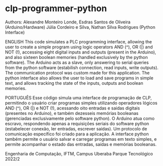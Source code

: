 # clp-programmer-python

Authors: Alexandre Monteiro Londe, Esdras Santos de Oliveira (Arduino/Hardware)
           Júlia Cordeiro e Silva, Nathan Silva Rodrigues (Python Interface)

ENGLISH
This code simulates a PLC programming interface, allowing the user to create a simple program using logic operators AND (^), OR (|) and NOT (!), accessing eight digital inputs and outputs (present in the Arduino), and also sixteen boolean memories (handled exclusively by the python software). The Arduino acts as a slave, only answering to serial queries from the python software (estabilish connection, read inputs, write outputs). The communication protocol was custom made for this application. The python interface also allows the user to load and save programs in simple text, and allows tracking the state of the inputs, outputs and boolean memories.

PORTUGUÊS
Esse código simula uma interface de programação de CLP, permitindo o usuário criar programas simples utilizando operadores lógicos AND (^), OR (|) e NOT (!), acessando oito entradas e saidas digitais (presentes no Arduino), e também dezesseis memórias booleanas (gerenciadas exclusivamente pelo software python). O Arduino atua como escravo, respondendo apenas a requisições seriais do software python (estabelecer conexão, ler entradas, escrever saidas). Um protocolo de comunicação específico foi criado para a aplicação. A interface python também permite o usuário salvar e carregar programas em texto simples, e permite acompanhar o estado das entradas, saídas e memórias booleanas.

Engenharia de Computação, IFTM, Campus Uberaba Parque Tecnológico 2022/2
